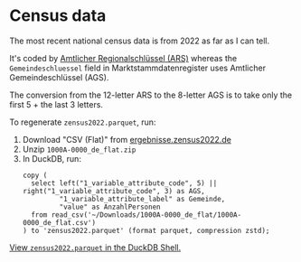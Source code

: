 # Census data

The most recent national census data is from 2022 as far as I can tell.

It's coded by [Amtlicher Regionalschlüssel (ARS)](https://de.wikipedia.org/wiki/Amtlicher_Gemeindeschl%C3%BCssel#Regionalschl%C3%BCssel) whereas the `Gemeindeschluessel` field in Marktstammdatenregister uses Amtlicher Gemeindeschlüssel (AGS).

The conversion from the 12-letter ARS to the 8-letter AGS is to take only the first 5 + the last 3 letters.

To regenerate `zensus2022.parquet`, run:

1. Download "CSV (Flat)" from [ergebnisse.zensus2022.de](https://ergebnisse.zensus2022.de/datenbank/online/statistic/1000A/table/1000A-0000)
2. Unzip `1000A-0000_de_flat.zip`
2. In DuckDB, run:
   ```
   copy (
     select left("1_variable_attribute_code", 5) || right("1_variable_attribute_code", 3) as AGS,
            "1_variable_attribute_label" as Gemeinde,
            "value" as AnzahlPersonen
     from read_csv('~/Downloads/1000A-0000_de_flat/1000A-0000_de_flat.csv')
   ) to 'zensus2022.parquet' (format parquet, compression zstd);
   ```

[View `zensus2022.parquet` in the DuckDB Shell.](https://shell.duckdb.org/#queries=v0,CREATE-TABLE-Zensus-AS-(SELECT-*-FROM-'https%3A%2F%2Fraw.githubusercontent.com%2Fcuriousleo%2Fmastr%20export%2Fmain%2Fmastr_export%2Fstatic_data%2Fzensus2022.parquet')~,SELECT-*-FROM-Zensus-LIMIT-20~)
